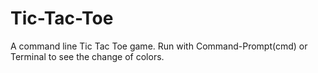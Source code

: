 # Tic-Tac-Toe
A command line Tic Tac Toe game.
Run with Command-Prompt(cmd) or Terminal to see the change of colors.
